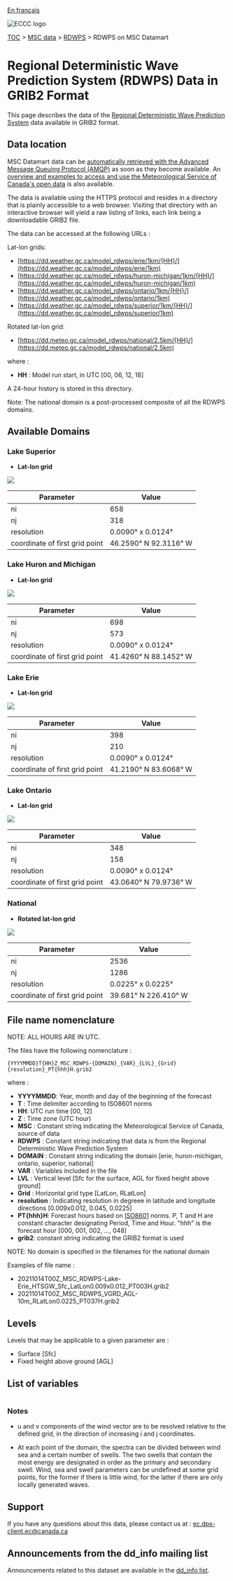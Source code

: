 [En français](readme_rdwps-datamart_fr.md)

![ECCC logo](../../img_eccc-logo.png)

[TOC](../../readme_en.md) > [MSC data](../readme_en.md) > [RDWPS](readme_rdwps_en.md) > RDWPS on MSC Datamart

# Regional Deterministic Wave Prediction System (RDWPS) Data in GRIB2 Format

This page describes the data of the [Regional Deterministic Wave Prediction System](readme_rdwps_en.md) data available in GRIB2 format.

## Data location

MSC Datamart data can be [automatically retrieved with the Advanced Message Queuing Protocol (AMQP)](../../msc-datamart/amqp_en.md) as soon as they become available. An [overview and examples to access and use the Meteorological Service of Canada's open data](../../usage/readme_en.md) is also available.

The data is available using the HTTPS protocol and resides in a directory that is plainly accessible to a web browser. Visiting that directory with an interactive browser will yield a raw listing of links, each link being a downloadable GRIB2 file.

The data can be accessed at the following URLs :

Lat-lon grids:

* [https://dd.weather.gc.ca/model_rdwps/erie/1km/{HH}/](https://dd.weather.gc.ca/model_rdwps/erie/1km)
* [https://dd.weather.gc.ca/model_rdwps/huron-michigan/1km/{HH}/](https://dd.weather.gc.ca/model_rdwps/huron-michigan/1km)
* [https://dd.weather.gc.ca/model_rdwps/ontario/1km/{HH}/](https://dd.weather.gc.ca/model_rdwps/ontario/1km)
* [https://dd.weather.gc.ca/model_rdwps/superior/1km/{HH}/](https://dd.weather.gc.ca/model_rdwps/superior/1km)

Rotated lat-lon grid:

* [https://dd.meteo.gc.ca/model_rdwps/national/2.5km/{HH}/](https://dd.meteo.gc.ca/model_rdwps/national/2.5km)

where :

* __HH__ : Model run start, in UTC [00, 06, 12, 18]

A 24-hour history is stored in this directory.

Note: The national domain is a post-processed composite of all the RDWPS domains.

## Available Domains

### Lake Superior

* __Lat-lon grid__

![](https://collaboration.cmc.ec.gc.ca/cmc/cmos/public_doc/msc-data/nwp_rdwps/grille_rdwps_sup.png)

| Parameter | Value |
| ------ | ------ |
| ni | 658 |
| nj | 318 | 
| resolution | 0.0090° x 0.0124° |
| coordinate of first grid point | 46.2590° N  92.3116° W |

### Lake Huron and Michigan

* __Lat-lon grid__

![](https://collaboration.cmc.ec.gc.ca/cmc/cmos/public_doc/msc-data/nwp_rdwps/grille_rdwps_hum.png)

| Parameter | Value |
| ------ | ------ |
| ni | 698 |
| nj | 573 | 
| resolution | 0.0090° x 0.0124° |
| coordinate of first grid point | 41.4260° N  88.1452° W |

### Lake Erie

* __Lat-lon grid__

![](https://collaboration.cmc.ec.gc.ca/cmc/cmos/public_doc/msc-data/nwp_rdwps/grille_rdwps_erie.png)

| Parameter | Value |
| ------ | ------ |
| ni | 398 |
| nj | 210 | 
| resolution | 0.0090° x 0.0124° |
| coordinate of first grid point | 41.2190° N  83.6068° W |

### Lake Ontario

* __Lat-lon grid__

![](https://collaboration.cmc.ec.gc.ca/cmc/cmos/public_doc/msc-data/nwp_rdwps/grille_rdwps_ont.png)

| Parameter | Value |
| ------ | ------ |
| ni | 348 |
| nj | 158 | 
| resolution | 0.0090° x 0.0124° |
| coordinate of first grid point | 43.0640° N  79.9736° W |

### National

* __Rotated lat-lon grid__

![](https://collaboration.cmc.ec.gc.ca/cmc/cmos/public_doc/msc-data/nwp_rdwps/grille_rdwps_nat.png)

| Parameter | Value |
| ------ | ------ |
| ni | 2536 |
| nj | 1286 | 
| resolution | 0.0225° x 0.0225° |
| coordinate of first grid point | 39.681° N  226.410° W | 


## File name nomenclature 

NOTE: ALL HOURS ARE IN UTC.

The files have the following nomenclature :

`{YYYYMMDD}T{HH}Z_MSC_RDWPS-{DOMAIN}_{VAR}_{LVL}_{Grid}{resolution}_PT{hhh}H.grib2`

where :

* __YYYYMMDD__: Year, month and day of the beginning of the forecast
* __T__ : Time delimiter according to ISO8601 norms
* __HH__: UTC run time [00, 12]
* __Z__ : Time zone (UTC hour)
* __MSC__ : Constant string indicating the Meteorological Service of Canada, source of data
* __RDWPS__ : Constant string indicating that data is from the Regional Deterministic Wave Prediction System
* __DOMAIN__ : Constant string indicating the domain [erie, huron-michigan, ontario, superior, national]
* __VAR__ : Variables included in the file
* __LVL__ : Vertical level [Sfc for the surface, AGL for fixed height above ground]
* __Grid__ : Horizontal grid type [LatLon, RLatLon]
* __resolution__ : Indicating resolution in degreee in latitude and longitude directions [0.009x0.012, 0.045, 0.0225]
* __PT{hhh}H__: Forecast hours based on [ISO8601](https://en.wikipedia.org/wiki/ISO_8601) norms. P, T and H are constant character designating Period, Time and Hour. "hhh" is the forecast hour [000, 001, 002, ..., 048]
* __grib2__: constant string indicating the GRIB2 format is used

NOTE: No domain is specified in the filenames for the national domain

Examples of file name :

* 20211014T00Z_MSC_RDWPS-Lake-Erie_HTSGW_Sfc_LatLon0.009x0.012_PT003H.grib2
* 20211014T00Z_MSC_RDWPS_VGRD_AGL-10m_RLatLon0.0225_PT037H.grib2

## Levels

Levels that may be applicable to a given parameter are :

* Surface [Sfc]
* Fixed height above ground [AGL]

## List of variables

<table id="csv-table" class="display"></table>

<link href="https://cdn.jsdelivr.net/npm/simple-datatables@latest/dist/style.css" rel="stylesheet" type="text/css">
<script src="https://cdn.jsdelivr.net/npm/simple-datatables@latest"></script>
<script src="../../../js/variables_datatable.js" type="text/javascript"></script>
<script>
  loadTable("csv-table", "../../../assets/csv/RDWPS_en.csv");
</script>

### Notes

* u and v components of the wind vector are to be resolved relative to the defined grid, in the direction of increasing i and j coordinates.

* At each point of the domain, the spectra can be divided between wind sea and a certain number of swells. The two swells that contain the most energy are designated in order as the primary and secondary swell. Wind, sea and swell parameters can be undefined at some grid points, for the former if there is little wind, for the latter if there are only locally generated waves.

## Support

If you have any questions about this data, please contact us at : [ec.dps-client.ec@canada.ca](mailto:ec.dps-client.ec@canada.ca)

## Announcements from the dd_info mailing list 

Announcements related to this dataset are available in the [dd_info list](https://comm.collab.science.gc.ca/mailman3/postorius/lists/dd_info/).
